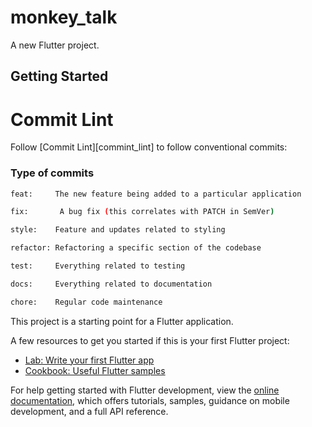 # monkey_talk

A new Flutter project.

## Getting Started
# Commit Lint

Follow [Commit Lint][commint_lint] to follow conventional commits:

### Type of commits

```sh
feat:     The new feature being added to a particular application

fix:       A bug fix (this correlates with PATCH in SemVer)

style:    Feature and updates related to styling

refactor: Refactoring a specific section of the codebase

test:     Everything related to testing

docs:     Everything related to documentation

chore:    Regular code maintenance
```
This project is a starting point for a Flutter application.

A few resources to get you started if this is your first Flutter project:

- [Lab: Write your first Flutter app](https://docs.flutter.dev/get-started/codelab)
- [Cookbook: Useful Flutter samples](https://docs.flutter.dev/cookbook)

For help getting started with Flutter development, view the
[online documentation](https://docs.flutter.dev/), which offers tutorials,
samples, guidance on mobile development, and a full API reference.



